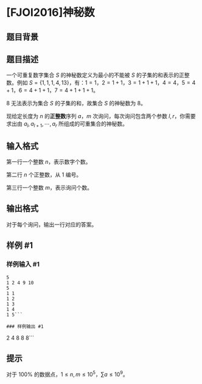 # [FJOI2016]神秘数

## 题目背景



## 题目描述

一个可重复数字集合 $S$ 的神秘数定义为最小的不能被 $S$ 的子集的和表示的正整数。例如 $S=\{1,1,1,4,13\}$，有：$1 = 1$，$2 = 1+1$，$3 = 1+1+1$，$4 = 4$，$5 = 4+1$，$6 = 4+1+1$，$7 = 4+1+1+1$。

$8$ 无法表示为集合 $S$ 的子集的和，故集合 $S$ 的神秘数为 $8$。

现给定长度为 $n$ 的**正整数**序列 $a$，$m$ 次询问，每次询问包含两个参数 $l,r$，你需要求出由 $a_l,a_{l+1},\cdots,a_r$ 所组成的可重集合的神秘数。

## 输入格式

第一行一个整数 $n$，表示数字个数。

第二行 $n$ 个正整数，从 $1$ 编号。

第三行一个整数 $m$，表示询问个数。

## 输出格式

对于每个询问，输出一行对应的答案。

## 样例 #1

### 样例输入 #1
```
5
1 2 4 9 10
5
1 1
1 2
1 3
1 4
1 5```

### 样例输出 #1

```
2
4
8
8
8```

## 提示

对于 $100\%$ 的数据点，$1\le n,m\le {10}^5$，$\sum a\le {10}^9$。
